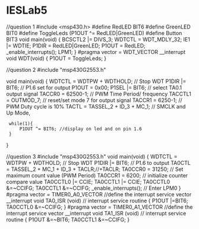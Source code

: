 # IESLab5

//question 1
#include <msp430.h>
#define RedLED BIT6
#define GreenLED BIT0
#define ToggleLeds (P1OUT ^= RedLED|GreenLED)
#define Button BIT3
void main(void)
{
BCSCTL2 |= DIVS_3;
WDTCTL = WDT_MDLY_32;
IE1 |= WDTIE;
P1DIR = RedLED|GreenLED;
P1OUT = RedLED;
_enable_interrupts();
LPM1;
}
#pragma vector = WDT_VECTOR
__interrupt void WDT(void)
{
P1OUT = ToggleLeds;
}

//question 2
#include "msp430G2553.h"

void main(void)
{
    WDTCTL = WDTPW + WDTHOLD;  // Stop WDT
     P1DIR |= BIT6;             // P1.6 set for output
     P1OUT = 0x00;
     P1SEL |= BIT6;             // select TA0.1 output signal
     TACCR0 = 62500-1;             // PWM Time Period/ frequency
     TACCTL1 = OUTMOD_7;          // reset/set mode 7 for output signal
     TACCR1 = 6250-1;                // PWM Duty cycle is 10%
     TACTL = TASSEL_2 + ID_3 + MC_1;   // SMCLK and Up Mode, 

     while(1){
         P1OUT ^= BIT6; //display on led and on pin 1.6
     }
}

//question 3
#include "msp430G2553.h"
void main(void)
{
 WDTCTL = WDTPW + WDTHOLD;  // Stop WDT
 P1DIR |= BIT6;             // P1.6 to output
 TA0CTL = TASSEL_2 + MC_1 + ID_3 + TACLR;//+TACLR;
 TA0CCR0 = 31250; // Set maximum count value (PWM Period)
 TA0CCR1 = 6200; // initialize counter compare value
 TA0CCTL0 |= CCIE;
 TA0CCTL1 |= CCIE;
 TA0CCTL0 &=~CCIFG;
 TA0CCTL1 &=~CCIFG;
 _enable_interrupts(); // Enter LPM0
}
#pragma vector = TIMER0_A0_VECTOR       //define the interrupt service vector
__interrupt void TA0_ISR (void)    // interrupt service routine
    {
    P1OUT |=BIT6;
    TA0CCTL0 &=~CCIFG;
    }
#pragma vector = TIMER0_A1_VECTOR       //define the interrupt service vector
__interrupt void TA1_ISR (void)    // interrupt service routine
    {
    P1OUT &=~BIT6;
    TA0CCTL1 &=~CCIFG;
    }
